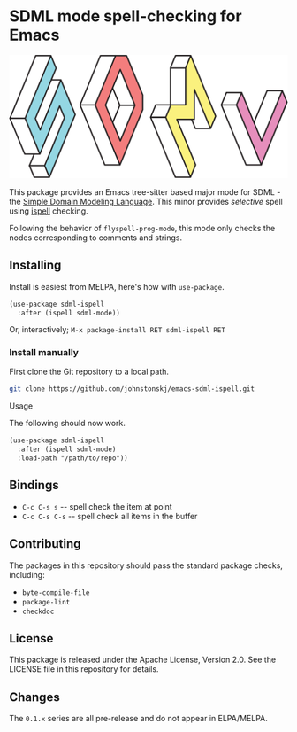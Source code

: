 # SDML mode spell-checking for Emacs

![SDML Logo Text](https://raw.githubusercontent.com/sdm-lang/.github/main/profile/horizontal-text.svg)

This package provides an Emacs tree-sitter based major mode for SDML - the
[Simple Domain Modeling Language](https://github.com/johnstonskj/tree-sitter-sdml). This minor provides *selective* spell using
[ispell](https://www.gnu.org/software/emacs/manual/html_node/emacs/Spelling.html) checking.

Following the behavior of `flyspell-prog-mode`, this mode only checks the nodes
corresponding to comments and strings.

## Installing

Install is easiest from MELPA, here's how with `use-package`.

```elisp
(use-package sdml-ispell
  :after (ispell sdml-mode))
```

Or, interactively; `M-x package-install RET sdml-ispell RET`

### Install manually

First clone the Git repository to a local path.

```bash
git clone https://github.com/johnstonskj/emacs-sdml-ispell.git
```

Usage

The following should now work.

```elisp
(use-package sdml-ispell
  :after (ispell sdml-mode)
  :load-path "/path/to/repo"))
```

## Bindings

- `C-c C-s s` -- spell check the item at point
- `C-c C-s C-s` -- spell check all items in the buffer

## Contributing

The packages in this repository should pass the standard package checks,
including:

- `byte-compile-file`
- `package-lint`
- `checkdoc`

## License

This package is released under the Apache License, Version 2.0. See the LICENSE
file in this repository for details.

## Changes

The `0.1.x` series are all pre-release and do not appear in ELPA/MELPA.
